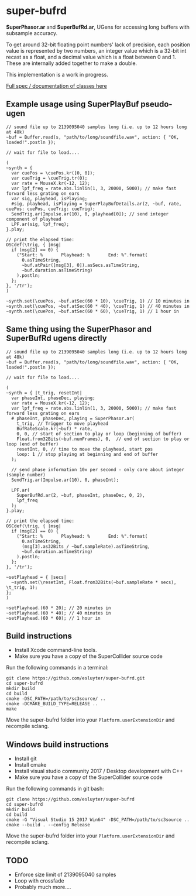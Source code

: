 # super-bufrd
**SuperPhasor.ar** and **SuperBufRd.ar**, UGens for accessing long buffers with subsample accuracy.

To get around 32-bit floating point numbers' lack of precision, each position value is represented by two numbers, an integer value which is a 32-bit int recast as a float, and a decimal value which is a float between 0 and 1. These are internally added together to make a double.

This implementation is a work in progress.

[Full spec / documentation of classes here](https://gist.github.com/esluyter/53597bed464d16fdb603c9db8405e3a9)

## Example usage using SuperPlayBuf pseudo-ugen
```
// sound file up to 2139095040 samples long (i.e. up to 12 hours long at 48k)
~buf = Buffer.read(s, "path/to/long/soundfile.wav", action: { "OK, loaded!".postln });

// wait for file to load....

(
~synth = {
  var cuePos = \cuePos.kr([0, 0]);
  var cueTrig = \cueTrig.tr(0);
  var rate = MouseX.kr(-12, 12);
  var lpf_freq = rate.abs.linlin(1, 3, 20000, 5000); // make fast forward less grating on ears
  var sig, playhead, isPlaying;
  #sig, playhead, isPlaying = SuperPlayBufDetails.ar(2, ~buf, rate, cuePos: cuePos, cueTrig: cueTrig);
  SendTrig.ar(Impulse.ar(10), 0, playhead[0]); // send integer component of playhead
  LPF.ar(sig, lpf_freq);
}.play;

// print the elapsed time:
OSCdef(\trig, { |msg|
  if (msg[2] == 0) {
    ("Start: %       Playhead: %       End: %".format(
      0.asTimeString,
      ~buf.atPair([msg[3], 0]).asSecs.asTimeString,
      ~buf.duration.asTimeString)
    ).postln;
  };
}, '/tr');
)

~synth.set(\cuePos, ~buf.atSec(60 * 10), \cueTrig, 1) // 10 minutes in
~synth.set(\cuePos, ~buf.atSec(60 * 40), \cueTrig, 1) // 40 minutes in
~synth.set(\cuePos, ~buf.atSec(60 * 60), \cueTrig, 1) // 1 hour in
```

## Same thing using the SuperPhasor and SuperBufRd ugens directly
```
// sound file up to 2139095040 samples long (i.e. up to 12 hours long at 48k)
~buf = Buffer.read(s, "path/to/long/soundfile.wav", action: { "OK, loaded!".postln });

// wait for file to load....

(
~synth = { |t_trig, resetInt|
  var phaseInt, phaseDec, playing;
  var rate = MouseX.kr(-12, 12);
  var lpf_freq = rate.abs.linlin(1, 3, 20000, 5000); // make fast forward less grating on ears
  # phaseInt, phaseDec, playing = SuperPhasor.ar(
    t_trig, // Trigger to move playhead
    BufRateScale.kr(~buf) * rate,
    0, 0, // start of section to play or loop (beginning of buffer)
    Float.from32Bits(~buf.numFrames), 0,  // end of section to play or loop (end of buffer)
    resetInt, 0, // time to move the playhead, start pos
    loop: 1 // stop playing at beginning and end of buffer
  );

  // send phase information 10x per second - only care about integer (sample number)
  SendTrig.ar(Impulse.ar(10), 0, phaseInt);

  LPF.ar(
    SuperBufRd.ar(2, ~buf, phaseInt, phaseDec, 0, 2),
    lpf_freq
  );
}.play;

// print the elapsed time:
OSCdef(\trig, { |msg|
  if (msg[2] == 0) {
    ("Start: %       Playhead: %       End: %".format(
      0.asTimeString,
      (msg[3].as32Bits / ~buf.sampleRate).asTimeString,
      ~buf.duration.asTimeString)
    ).postln;
  };
}, '/tr');

~setPlayhead = { |secs|
  ~synth.set(\resetInt, Float.from32Bits(~buf.sampleRate * secs), \t_trig, 1);
};
)

~setPlayhead.(60 * 20); // 20 minutes in
~setPlayhead.(60 * 40); // 40 minutes in
~setPlayhead.(60 * 60); // 1 hour in
```

## Build instructions
- Install Xcode command-line tools.
- Make sure you have a copy of the SuperCollider source code

Run the following commands in a terminal:
```
git clone https://github.com/esluyter/super-bufrd.git
cd super-bufrd
mkdir build
cd build
cmake -DSC_PATH=/path/to/sc3source/ ..
cmake -DCMAKE_BUILD_TYPE=RELEASE ..
make
```
Move the super-bufrd folder into your `Platform.userExtensionDir` and recompile sclang.

## Windows build instructions
- Install git
- Install cmake
- Install visual studio community 2017 / Desktop development with C++
- Make sure you have a copy of the SuperCollider source code

Run the following commands in git bash:
```
git clone https://github.com/esluyter/super-bufrd
cd super-bufrd
mkdir build
cd build
cmake -G "Visual Studio 15 2017 Win64" -DSC_PATH=/path/to/sc3source ..
cmake --build . --config Release
```
Move the super-bufrd folder into your `Platform.userExtensionDir` and recompile sclang.

## TODO
- Enforce size limit of 2139095040 samples
- Loop with crossfade
- Probably much more....
